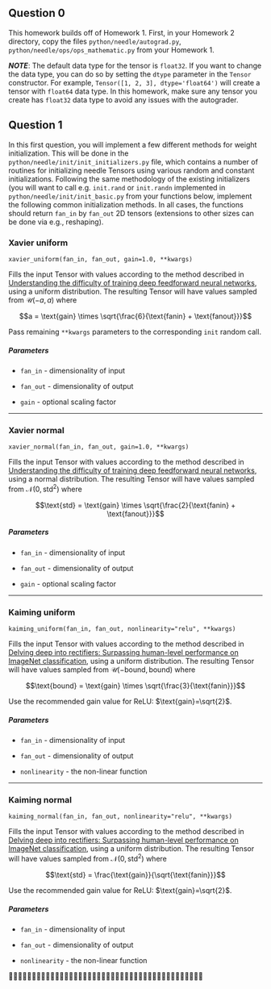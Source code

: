 ## Question 0

This homework builds off of Homework 1. First, in your Homework 2 directory, copy the files `python/needle/autograd.py`, `python/needle/ops/ops_mathematic.py` from your Homework 1.

***NOTE***: The default data type for the tensor is `float32`. If you want to change the data type, you can do so by setting the `dtype` parameter in the `Tensor` constructor. For example, `Tensor([1, 2, 3], dtype='float64')` will create a tensor with `float64` data type. 
In this homework, make sure any tensor you create has `float32` data type to avoid any issues with the autograder.


## Question 1

  

In this first question, you will implement a few different methods for weight initialization. This will be done in the `python/needle/init/init_initializers.py` file, which contains a number of routines for initializing needle Tensors using various random and constant initializations. Following the same methodology of the existing initializers (you will want to call e.g. `init.rand` or `init.randn` implemented in `python/needle/init/init_basic.py` from your functions below, implement the following common initialization methods. In all cases, the functions should return `fan_in` by `fan_out` 2D tensors (extensions to other sizes can be done via e.g., reshaping).

  
  

### Xavier uniform

`xavier_uniform(fan_in, fan_out, gain=1.0, **kwargs)`

  

Fills the input Tensor with values according to the method described in [Understanding the difficulty of training deep feedforward neural networks](https://proceedings.mlr.press/v9/glorot10a/glorot10a.pdf), using a uniform distribution. The resulting Tensor will have values sampled from $\mathcal{U}(-a, a)$ where

$$a = \text{gain} \times \sqrt{\frac{6}{\text{fanin} + \text{fanout}}}$$

Pass remaining `**kwargs` parameters to the corresponding `init` random call.

  
##### Parameters

- `fan_in` - dimensionality of input

- `fan_out` - dimensionality of output

- `gain` - optional scaling factor

___

  

### Xavier normal

`xavier_normal(fan_in, fan_out, gain=1.0, **kwargs)`

Fills the input Tensor with values according to the method described in [Understanding the difficulty of training deep feedforward neural networks](https://proceedings.mlr.press/v9/glorot10a/glorot10a.pdf), using a normal distribution. The resulting Tensor will have values sampled from $\mathcal{N}(0, \text{std}^2)$ where

$$\text{std} = \text{gain} \times \sqrt{\frac{2}{\text{fanin} + \text{fanout}}}$$

##### Parameters

- `fan_in` - dimensionality of input

- `fan_out` - dimensionality of output

- `gain` - optional scaling factor

___

  

### Kaiming uniform

`kaiming_uniform(fan_in, fan_out, nonlinearity="relu", **kwargs)`


Fills the input Tensor with values according to the method described in [Delving deep into rectifiers: Surpassing human-level performance on ImageNet classification](https://arxiv.org/pdf/1502.01852.pdf), using a uniform distribution. The resulting Tensor will have values sampled from $\mathcal{U}(-\text{bound}, \text{bound})$ where


$$\text{bound} = \text{gain} \times \sqrt{\frac{3}{\text{fanin}}}$$

Use the recommended gain value for ReLU: $\text{gain}=\sqrt{2}$.

##### Parameters

- `fan_in` - dimensionality of input

- `fan_out` - dimensionality of output

- `nonlinearity` - the non-linear function

___

  
### Kaiming normal

`kaiming_normal(fan_in, fan_out, nonlinearity="relu", **kwargs)`

  
Fills the input Tensor with values according to the method described in [Delving deep into rectifiers: Surpassing human-level performance on ImageNet classification](https://arxiv.org/pdf/1502.01852.pdf), using a uniform distribution. The resulting Tensor will have values sampled from $\mathcal{N}(0, \text{std}^2)$ where


$$\text{std} = \frac{\text{gain}}{\sqrt{\text{fanin}}}$$

Use the recommended gain value for ReLU: $\text{gain}=\sqrt{2}$.

  
##### Parameters

- `fan_in` - dimensionality of input

- `fan_out` - dimensionality of output

- `nonlinearity` - the non-linear function

🌟🌟🌟🌟🌟🌟🌟🌟🌟🌟🌟🌟🌟🌟🌟🌟🌟🌟🌟🌟🌟🌟🌟🌟🌟🌟🌟🌟🌟🌟🌟🌟🌟🌟🌟🌟🌟🌟🌟🌟🌟🌟
